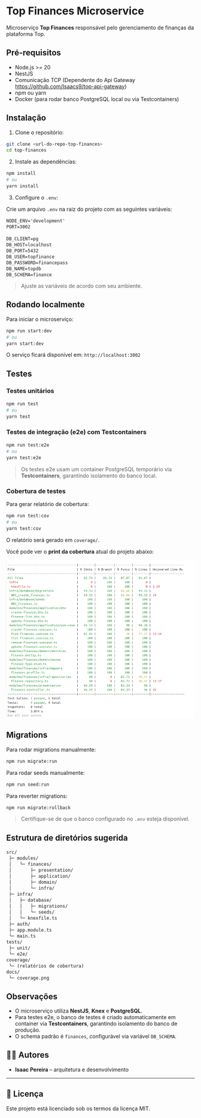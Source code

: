 # Top Finances Microservice

Microserviço **Top Finances** responsável pelo gerenciamento de finanças da plataforma Top.

## Pré-requisitos

* Node.js >= 20
* NestJS
* Comunicação TCP (Dependente do Api Gateway https://github.com/Isaacs9/top-api-gateway)
* npm ou yarn
* Docker (para rodar banco PostgreSQL local ou via Testcontainers)

## Instalação

1. Clone o repositório:

```bash
git clone <url-do-repo-top-finances>
cd top-finances
```

2. Instale as dependências:

```bash
npm install
# ou
yarn install
```

3. Configure o `.env`:

Crie um arquivo `.env` na raiz do projeto com as seguintes variáveis:

```env
NODE_ENV='development'
PORT=3002

DB_CLIENT=pg
DB_HOST=localhost
DB_PORT=5432
DB_USER=topfinance
DB_PASSWORD=financepass
DB_NAME=topdb
DB_SCHEMA=finance
```

> Ajuste as variáveis de acordo com seu ambiente.

## Rodando localmente

Para iniciar o microserviço:

```bash
npm run start:dev
# ou
yarn start:dev
```

O serviço ficará disponível em: `http://localhost:3002`

## Testes

### Testes unitários

```bash
npm run test
# ou
yarn test
```

### Testes de integração (e2e) com Testcontainers

```bash
npm run test:e2e
# ou
yarn test:e2e
```

> Os testes e2e usam um container PostgreSQL temporário via **Testcontainers**, garantindo isolamento do banco local.

### Cobertura de testes

Para gerar relatório de cobertura:

```bash
npm run test:cov
# ou
yarn test:cov
```

O relatório será gerado em `coverage/`.

Você pode ver o **print da cobertura** atual do projeto abaixo:

![Print da cobertura](coverage.png)

## Migrations

Para rodar migrations manualmente:

```bash
npm run migrate:run
```

Para rodar seeds manualmente:

```bash
npm run seed:run
```

Para reverter migrations:

```bash
npm run migrate:rollback
```

> Certifique-se de que o banco configurado no `.env` esteja disponível.

## Estrutura de diretórios sugerida

```
src/
 ├─ modules/
 │   └─ finances/
 │       ├─ presentation/
 │       ├─ application/
 │       ├─ domain/
 │       └─ infra/
 ├─ infra/
 │   ├─ database/
 │   │   ├─ migrations/
 │   │   └─ seeds/
 │   └─ knexfile.ts
 ├─ auth/
 ├─ app.module.ts
 └─ main.ts
tests/
 ├─ unit/
 └─ e2e/
coverage/
 └─ (relatórios de cobertura)
docs/
 └─ coverage.png
```

## Observações

* O microserviço utiliza **NestJS**, **Knex** e **PostgreSQL**.
* Para testes e2e, o banco de testes é criado automaticamente em container via **Testcontainers**, garantindo isolamento do banco de produção.
* O schema padrão é `finances`, configurável via variável `DB_SCHEMA`.

## 👨‍💻 Autores

- **Isaac Pereira** – arquitetura e desenvolvimento

---

## 📜 Licença

Este projeto está licenciado sob os termos da licença MIT.
